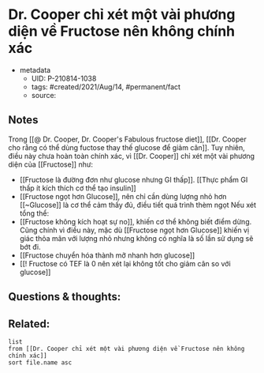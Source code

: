 # Dr. Cooper chỉ xét một vài phương diện về Fructose nên không chính xác

- metadata
	- UID: P-210814-1038
	- tags: #created/2021/Aug/14, #permanent/fact 
	- source: 

## Notes
Trong [[@ Dr. Cooper, Dr. Cooper's Fabulous fructose diet]], [[Dr. Cooper cho rằng có thể dùng fuctose thay thế glucose để giảm cân]]. Tuy nhiên, điều này chưa hoàn toàn chính xác, vì [[Dr. Cooper]] chỉ xét một vài phương diện của [[Fructose]] như:
- [[Fructose là đường đơn như glucose nhưng GI thấp]]. [[Thực phẩm GI thấp ít kích thích cơ thể tạo insulin]]
- [[Fructose ngọt hơn Glucose]], nên chỉ cần dùng lượng nhỏ hơn [[~Glucose]] là cơ thể cảm thấy đủ, điều tiết quá trình thèm ngọt
Nếu xét tổng thể:
- [[Fructose không kích hoạt sự no]], khiến cơ thể không biết điểm dừng. Cũng chính vì điều này, mặc dù [[Fructose ngọt hơn Glucose]] khiến vị giác thỏa mãn với lượng nhỏ nhưng không có nghĩa là số lần sử dụng sẽ bớt đi.
- [[Fructose chuyển hóa thành mỡ nhanh hơn glucose]]
- [[! Fructose có TEF là 0 nên xét lại không tốt cho giảm cân so với glucose]]

## Questions & thoughts:

## Related:
```dataview
list
from [[Dr. Cooper chỉ xét một vài phương diện về Fructose nên không chính xác]]
sort file.name asc
```
